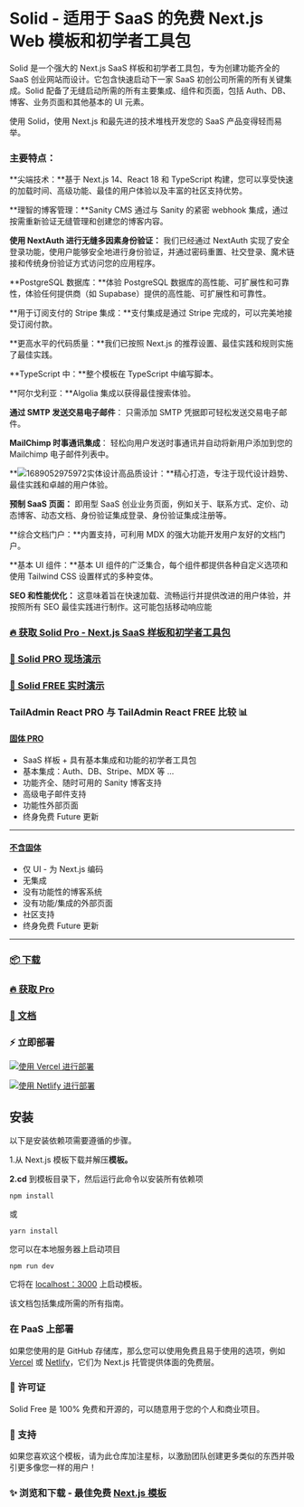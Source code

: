 # Solid - 适用于 SaaS 的免费 Next.js Web 模板和初学者工具包

Solid 是一个强大的 Next.js SaaS 样板和初学者工具包，专为创建功能齐全的 SaaS 创业网站而设计。它包含快速启动下一家 SaaS 初创公司所需的所有关键集成。Solid 配备了无缝启动所需的所有主要集成、组件和页面，包括 Auth、DB、博客、业务页面和其他基本的 UI 元素。

使用 Solid，使用 Next.js 和最先进的技术堆栈开发您的 SaaS 产品变得轻而易举。

### **主要特点：**

**​尖端技术：​**基于 Next.js 14、React 18 和 TypeScript 构建，您可以享受快速的加载时间、高级功能、最佳的用户体验以及丰富的社区支持优势。

**​理智的博客管理：​**Sanity CMS 通过与 Sanity 的紧密 webhook 集成，通过按需重新验证无缝管理和创建您的博客内容。

**使用 NextAuth 进行无缝多因素身份验证：** 我们已经通过 NextAuth 实现了安全登录功能，使用户能够安全地进行身份验证，并通过密码重置、社交登录、魔术链接和传统身份验证方式访问您的应用程序。

**​PostgreSQL 数据库：​**体验 PostgreSQL 数据库的高性能、可扩展性和可靠性，体验任何提供商（如 Supabase）提供的高性能、可扩展性和可靠性。

**​用于订阅支付的 Stripe 集成：​**支付集成是通过 Stripe 完成的，可以完美地接受订阅付款。

**​更高水平的代码质量：​**我们已按照 Next.js 的推荐设置、最佳实践和规则实施了最佳实践。

**​TypeScript 中：​**整个模板在 TypeScript 中编写脚本。

**​阿尔戈利亚：​**Algolia 集成以获得最佳搜索体验。

​**通过 SMTP 发送交易电子邮件**​： 只需添加 SMTP 凭据即可轻松发送交易电子邮件。

​**MailChimp 时事通讯集成**​： 轻松向用户发送时事通讯并自动将新用户添加到您的 Mailchimp 电子邮件列表中。

**![1689052975972实体设计](https://api.nextjstemplates.com/image/1689052975972solid-design.png)​高品质设计：​**精心打造，专注于现代设计趋势、最佳实践和卓越的用户体验。

**预制 SaaS 页面：** 即用型 SaaS 创业业务页面，例如关于、联系方式、定价、动态博客、动态文档、身份验证集成登录、身份验证集成注册等。

**​综合文档门户：​**内置支持，可利用 MDX 的强大功能开发用户友好的文档门户。

**​基本 UI 组件：​**基本 UI 组件的广泛集合，每个组件都提供各种自定义选项和使用 Tailwind CSS 设置样式的多种变体。

**SEO 和性能优化：** 这意味着旨在快速加载、流畅运行并提供改进的用户体验，并按照所有 SEO 最佳实践进行制作。这可能包括移动响应能

### [🔥 获取 Solid Pro - Next.js SaaS 样板和初学者工具包](https://nextjstemplates.com/templates/solid)

[](https://github.com/NextJSTemplates/solid-nextjs#-get-solid-pro---nextjs-saas-boilerplate-and-starter-kit)

### [🚀 Solid PRO 现场演示](https://solid.nextjstemplates.com/)

[](https://github.com/NextJSTemplates/solid-nextjs#-solid-pro-live-demo)

### [🚀 Solid FREE 实时演示](https://solid-free.nextjstemplates.com/)

[](https://github.com/NextJSTemplates/solid-nextjs#-solid-free-live-demo)

### TailAdmin React PRO 与 TailAdmin React FREE 比较 📊

[](https://github.com/NextJSTemplates/solid-nextjs#tailadmin-react-pro-vs-tailadmin-react-free-comparison-)

#### [固体 PRO](https://solid.nextjstemplates.com/)

[](https://github.com/NextJSTemplates/solid-nextjs#solid-pro)

* SaaS 样板 + 具有基本集成和功能的初学者工具包
* 基本集成：Auth、DB、Stripe、MDX 等 ...
* 功能齐全、随时可用的 Sanity 博客支持
* 高级电子邮件支持
* 功能性外部页面
* 终身免费 Future 更新

---

#### [不含固体](https://solid-free.nextjstemplates.com/)

[](https://github.com/NextJSTemplates/solid-nextjs#solid-free)

* 仅 UI - 为 Next.js 编码
* 无集成
* 没有功能性的博客系统
* 没有功能/集成的外部页面
* 社区支持
* 终身免费 Future 更新

---

### [📦 下载](https://nextjstemplates.com/templates/solid)

[](https://github.com/NextJSTemplates/solid-nextjs#-download)

### [🔥 获取 Pro](https://nextjstemplates.com/templates/solid)

[](https://github.com/NextJSTemplates/solid-nextjs#-get-pro)

### [🔌 文档](https://nextjstemplates.com/docs)

[](https://github.com/NextJSTemplates/solid-nextjs#-documentation)

### ⚡ 立即部署

[](https://github.com/NextJSTemplates/solid-nextjs#-deploy-now)

[![使用 Vercel 进行部署](https://camo.githubusercontent.com/20bea215d35a4e28f2c92ea5b657d006b087687486858a40de2922a4636301ab/68747470733a2f2f76657263656c2e636f6d2f627574746f6e)](https://vercel.com/new/clone?repository-url=https%3A%2F%2Fgithub.com%2FNextJSTemplates%2Fsolid-nextjs)

[![使用 Netlify 进行部署](https://camo.githubusercontent.com/8ef0cc1d083b2d67eb72500031401d9b52c3ecb9fb4c4405f46afd0d0aba02d6/68747470733a2f2f7777772e6e65746c6966792e636f6d2f696d672f6465706c6f792f627574746f6e2e737667)](https://app.netlify.com/start/deploy?repository=https://github.com/NextJSTemplates/solid-nextjs)

## 安装

[](https://github.com/NextJSTemplates/solid-nextjs#installation)

以下是安装依赖项需要遵循的步骤。

1.从 Next.js 模板下载并解压**模板。**

**2.cd** 到模板目录下，然后运行此命令以安装所有依赖项

```shell
npm install
```

或

```shell
yarn install
```

您可以在本地服务器上启动项目

```shell
npm run dev
```

它将在 [localhost：3000](http://localhost:3000/) 上启动模板。

该文档包括集成所需的所有指南。

### 在 PaaS 上部署

[](https://github.com/NextJSTemplates/solid-nextjs#deploying-on-paas)

如果您使用的是 GitHub 存储库，那么您可以使用免费且易于使用的选项，例如 [Vercel](https://vercel.com/) 或 [Netlify](https://netlify.com/)，它们为 Next.js 托管提供体面的免费层。

### 📄 许可证

[](https://github.com/NextJSTemplates/solid-nextjs#-license)

Solid Free 是 100% 免费和开源的，可以随意用于您的个人和商业项目。

### 💜 支持

[](https://github.com/NextJSTemplates/solid-nextjs#-support)

如果您喜欢这个模板，请为此仓库加注星标，以激励团队创建更多类似的东西并吸引更多像您一样的用户！

### ✨ 浏览和下载 - 最佳免费 [Next.js 模板](https://nextjstemplates.com/templates)

